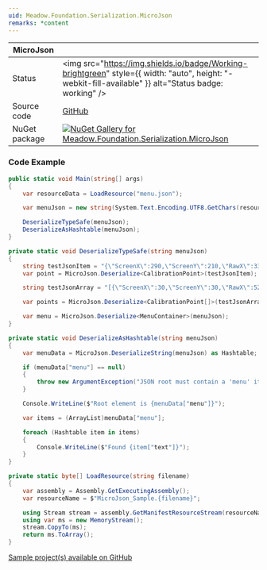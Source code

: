 ```yaml
---
uid: Meadow.Foundation.Serialization.MicroJson
remarks: *content
---
```


| MicroJson | |
|--------|--------|
| Status | <img src="https://img.shields.io/badge/Working-brightgreen" style={{ width: "auto", height: "-webkit-fill-available" }} alt="Status badge: working" /> |
| Source code | [GitHub](https://github.com/WildernessLabs/Meadow.Foundation/tree/main/Source/Meadow.Foundation.Libraries_and_Frameworks/Serialization.MicroJson) |
| NuGet package | <a href="https://www.nuget.org/packages/Meadow.Foundation.Serialization.MicroJson/" target="_blank"><img src="https://img.shields.io/nuget/v/Meadow.Foundation.Serialization.MicroJson.svg?label=Meadow.Foundation.Serialization.MicroJson" alt="NuGet Gallery for Meadow.Foundation.Serialization.MicroJson" /></a> |
### Code Example

```csharp
public static void Main(string[] args)
{
    var resourceData = LoadResource("menu.json");

    var menuJson = new string(System.Text.Encoding.UTF8.GetChars(resourceData));

    DeserializeTypeSafe(menuJson);
    DeserializeAsHashtable(menuJson);
}

private static void DeserializeTypeSafe(string menuJson)
{
    string testJsonItem = "{\"ScreenX\":290,\"ScreenY\":210,\"RawX\":3341,\"RawY\":3353}";
    var point = MicroJson.Deserialize<CalibrationPoint>(testJsonItem);

    string testJsonArray = "[{\"ScreenX\":30,\"ScreenY\":30,\"RawX\":522,\"RawY\":514},{\"ScreenX\":290,\"ScreenY\":210,\"RawX\":3341,\"RawY\":3353}]";

    var points = MicroJson.Deserialize<CalibrationPoint[]>(testJsonArray);

    var menu = MicroJson.Deserialize<MenuContainer>(menuJson);
}

private static void DeserializeAsHashtable(string menuJson)
{
    var menuData = MicroJson.DeserializeString(menuJson) as Hashtable;

    if (menuData["menu"] == null)
    {
        throw new ArgumentException("JSON root must contain a 'menu' item");
    }

    Console.WriteLine($"Root element is {menuData["menu"]}");

    var items = (ArrayList)menuData["menu"];

    foreach (Hashtable item in items)
    {
        Console.WriteLine($"Found {item["text"]}");
    }
}

private static byte[] LoadResource(string filename)
{
    var assembly = Assembly.GetExecutingAssembly();
    var resourceName = $"MicroJson_Sample.{filename}";

    using Stream stream = assembly.GetManifestResourceStream(resourceName);
    using var ms = new MemoryStream();
    stream.CopyTo(ms);
    return ms.ToArray();
}

```

[Sample project(s) available on GitHub](https://github.com/WildernessLabs/Meadow.Foundation/tree/main/Source/Meadow.Foundation.Libraries_and_Frameworks/Serialization.MicroJson/Samples/MicroJson_Sample)


